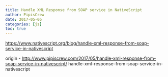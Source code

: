 ```yaml
---
title: Handle XML Response from SOAP service in NativeScript
author: PipisCrew
date: 2017-05-05
categories: [js]
toc: true
---
```


https://www.nativescript.org/blog/handle-xml-response-from-soap-service-in-nativescript

origin - http://www.pipiscrew.com/2017/05/handle-xml-response-from-soap-service-in-nativescript/ handle-xml-response-from-soap-service-in-nativescript
